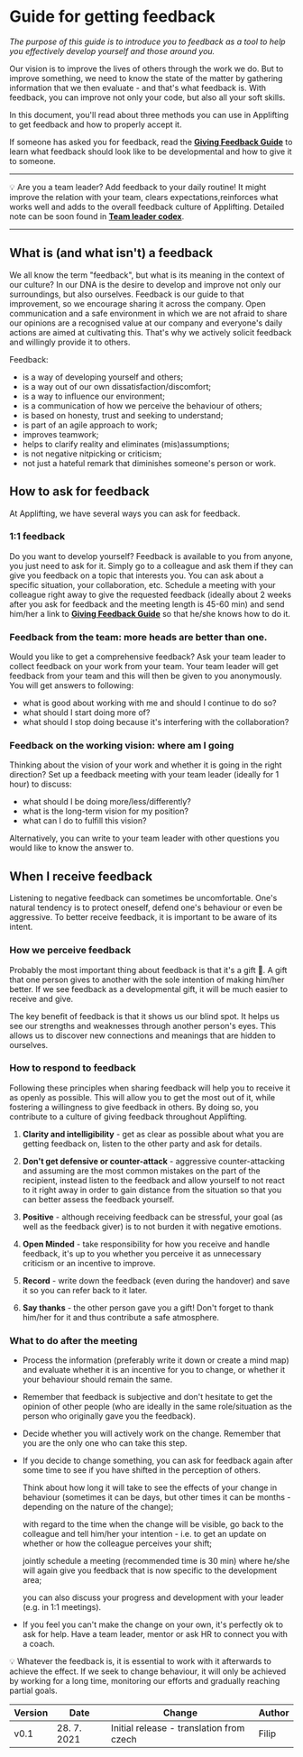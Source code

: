 # Guide for getting feedback

*The purpose of this guide is to introduce you to feedback as a tool to help you effectively develop yourself and those around you.*

Our vision is to improve the lives of others through the work we do. But to improve something, we need to know the state of the matter by gathering information that we then evaluate - and that's what feedback is. With feedback, you can improve not only your code, but also all your soft skills.

In this document, you'll read about three methods you can use in Applifting to get feedback and how to properly accept it.

If someone has asked you for feedback, read the [**Giving Feedback Guide**](./giving-feedback.md) to learn what feedback should look like to be developmental and how to give it to someone.

---

💡 Are you a team leader? Add feedback to your daily routine! It might improve the relation with your team, clears expectations,reinforces what works well and adds to the overall feedback culture of Applifting. Detailed note can be soon found in [**Team leader codex**](./team-leader-codex.md).

---

## What is (and what isn't) a feedback

We all know the term "feedback", but what is its meaning in the context of our culture? In our DNA is the desire to develop and improve not only our surroundings, but also ourselves. Feedback is our guide to that improvement, so we encourage sharing it across the company. Open communication and a safe environment in which we are not afraid to share our opinions are a recognised value at our company and everyone's daily actions are aimed at cultivating this. That's why we actively solicit feedback and willingly provide it to others.

Feedback:

* is a way of developing yourself and others;
* is a way out of our own dissatisfaction/discomfort;
* is a way to influence our environment;
* is a communication of how we perceive the behaviour of others;
* is based on honesty, trust and seeking to understand;
* is part of an agile approach to work;
* improves teamwork;
* helps to clarify reality and eliminates (mis)assumptions;
* is not negative nitpicking or criticism;
* not just a hateful remark that diminishes someone's person or work.

## How to ask for feedback

At Applifting, we have several ways you can ask for feedback.

### 1:1 feedback

Do you want to develop yourself? Feedback is available to you from anyone, you just need to ask for it. Simply go to a colleague and ask them if they can give you feedback on a topic that interests you. You can ask about a specific situation, your collaboration, etc. Schedule a meeting with your colleague right away to give the requested feedback (ideally about 2 weeks after you ask for feedback and the meeting length is 45-60 min) and send him/her a link to [**Giving Feedback Guide**](./giving-feedback.md) so that he/she knows how to do it.

### Feedback from the team: more heads are better than one.

Would you like to get a comprehensive feedback? Ask your team leader to collect feedback on your work from your team. Your team leader will get feedback from your team and this will then be given to you anonymously. You will get answers to following:

* what is good about working with me and should I continue to do so?
* what should I start doing more of?
* what should I stop doing because it's interfering with the collaboration?

### Feedback on the working vision: where am I going

Thinking about the vision of your work and whether it is going in the right direction? Set up a feedback meeting with your team leader (ideally for 1 hour) to discuss:

* what should I be doing more/less/differently?
* what is the long-term vision for my position? 
* what can I do to fulfill this vision?

Alternatively, you can write to your team leader with other questions you would like to know the answer to.

## When I receive feedback

Listening to negative feedback can sometimes be uncomfortable. One's natural tendency is to protect oneself, defend one's behaviour or even be aggressive. To better receive feedback, it is important to be aware of its intent.

### How we perceive feedback

Probably the most important thing about feedback is that it's a gift 🎁. A gift that one person gives to another with the sole intention of making him/her better. If we see feedback as a developmental gift, it will be much easier to receive and give.

The key benefit of feedback is that it shows us our blind spot. It helps us see our strengths and weaknesses through another person's eyes. This allows us to discover new connections and meanings that are hidden to ourselves.

### How to respond to feedback

Following these principles when sharing feedback will help you to receive it as openly as possible. This will allow you to get the most out of it, while fostering a willingness to give feedback in others. By doing so, you contribute to a culture of giving feedback throughout Applifting.

1. **Clarity and intelligibility** - get as clear as possible about what you are getting feedback on, listen to the other party and ask for details.

2. **Don't get defensive or counter-attack** - aggressive counter-attacking and assuming are the most common mistakes on the part of the recipient, instead listen to the feedback and allow yourself to not react to it right away in order to gain distance from the situation so that you can better assess the feedback yourself.

3. **Positive** - although receiving feedback can be stressful, your goal (as well as the feedback giver) is to not burden it with negative emotions.

4. **Open Minded** - take responsibility for how you receive and handle feedback, it's up to you whether you perceive it as unnecessary criticism or an incentive to improve.

5. **Record** - write down the feedback (even during the handover) and save it so you can refer back to it later.

6. **Say thanks** - the other person gave you a gift! Don't forget to thank him/her for it and thus contribute a safe atmosphere.

### What to do after the meeting

* Process the information (preferably write it down or create a mind map) and evaluate whether it is an incentive for you to change, or whether it your behaviour should remain the same.

* Remember that feedback is subjective and don't hesitate to get the opinion of other people (who are ideally in the same role/situation as the person who originally gave you the feedback).

* Decide whether you will actively work on the change. Remember that you are the only one who can take this step.

* If you decide to change something, you can ask for feedback again after some time to see if you have shifted in the perception of others.

   Think about how long it will take to see the effects of your change in behaviour (sometimes it can be days, but other times it can be months - depending on the nature of the change);

   with regard to the time when the change will be visible, go back to the colleague and tell him/her your intention - i.e. to get an update on whether or how the colleague perceives your shift;

   jointly schedule a meeting (recommended time is 30 min) where he/she will again give you feedback that is now specific to the development area;

   you can also discuss your progress and development with your leader (e.g. in 1:1 meetings).

* If you feel you can't make the change on your own, it's perfectly ok to ask for help. Have a team leader, mentor or ask HR to connect you with a coach.

💡 Whatever the feedback is, it is essential to work with it afterwards to achieve the effect. If we seek to change behaviour, it will only be achieved by working for a long time, monitoring our efforts and gradually reaching partial goals. 

| Version | Date        | Change                                              | Author  |
| ------- | ----------- | --------------------------------------------------- | -----   |
| v0.1    | 28. 7. 2021 | Initial release - translation from czech            | Filip   |
